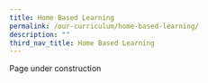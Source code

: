 ```yaml
---
title: Home Based Learning
permalink: /our-curriculum/home-based-learning/
description: ""
third_nav_title: Home Based Learning
---
```

Page under construction